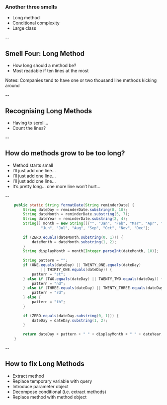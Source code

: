 ### Another three smells

* Long method
* Conditional complexity
* Large class

--

## Smell Four: Long Method

+ How long should a method be?
+ Most readable if ten lines at the most

Notes: Companies tend to have one or two thousand line methods kicking around

--

## Recognising Long Methods

+ Having to scroll…
+ Count the lines?

--

## How do methods grow to be too long?

+ Method starts small
+ I’ll just add one line…
+ I’ll just add one line…
+ I’ll just add one line…
+ It’s pretty long… one more line won’t hurt…

--

```java
    public static String formatDate(String reminderDate) {
        String dateDay = reminderDate.substring(8, 10);
        String dateMonth = reminderDate.substring(5, 7);
        String dateYear = reminderDate.substring(2, 4);
        String[] month = new String[]{"", "Jan", "Feb", "Mar", "Apr", "May",
                "Jun", "Jul", "Aug", "Sep", "Oct", "Nov", "Dec"};
 
        if (ZERO.equals(dateMonth.substring(0, 1))) {
            dateMonth = dateMonth.substring(1, 2);
        }
        String displayMonth = month[Integer.parseInt(dateMonth, 10)];
 
        String pattern = "";
        if (ONE.equals(dateDay) || TWENTY_ONE.equals(dateDay)
                || THIRTY_ONE.equals(dateDay)) {
            pattern = "st";
        } else if (TWO.equals(dateDay) || TWENTY_TWO.equals(dateDay)) {
            pattern = "nd";
        } else if (THREE.equals(dateDay) || TWENTY_THREE.equals(dateDay)) {
            pattern = "rd";
        } else {
            pattern = "th";
        }
 
        if (ZERO.equals(dateDay.substring(0, 1))) {
            dateDay = dateDay.substring(1, 2);
        }
 
        return dateDay + pattern + " " + displayMonth + " " + dateYear;
    }
```

--

## How to fix Long Methods

+ Extract method
+ Replace temporary variable with query
+ Introduce parameter object
+ Decompose conditional (i.e. extract methods)
+ Replace method with method object